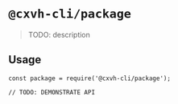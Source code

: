 # `@cxvh-cli/package`

> TODO: description

## Usage

```
const package = require('@cxvh-cli/package');

// TODO: DEMONSTRATE API
```
